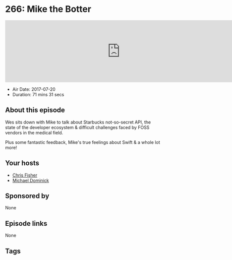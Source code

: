 # 266: Mike the Botter

<iframe src="https://player.fireside.fm/v2/MLf2ZzhC+K0dHbPb1?theme=dark" width="740" height="200" frameborder="0" scrolling="no"></iframe>

* Air Date: 2017-07-20
* Duration: 71 mins 31 secs

## About this episode

Wes sits down with Mike to talk about Starbucks not-so-secret API, the state of the developer ecosystem & difficult challenges faced by FOSS vendors in the medical field.

Plus some fantastic feedback, Mike's true feelings about Swift & a whole lot more!

## Your hosts
* [Chris Fisher](https://coder.show/hosts/chrislas)
* [Michael Dominick](https://coder.show/hosts/michael)

## Sponsored by

None



## Episode links

None



## Tags

